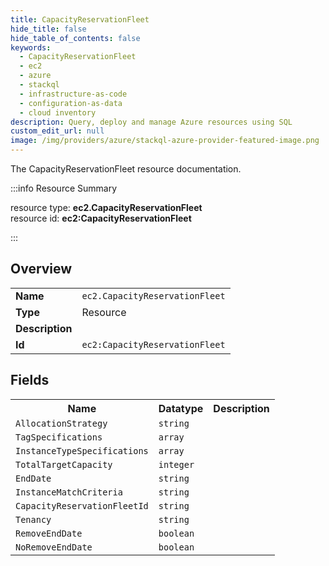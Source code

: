 ```yaml
---
title: CapacityReservationFleet
hide_title: false
hide_table_of_contents: false
keywords:
  - CapacityReservationFleet
  - ec2
  - azure
  - stackql
  - infrastructure-as-code
  - configuration-as-data
  - cloud inventory
description: Query, deploy and manage Azure resources using SQL
custom_edit_url: null
image: /img/providers/azure/stackql-azure-provider-featured-image.png
---
```

The CapacityReservationFleet resource documentation.

:::info Resource Summary

<div class="row">
<div class="providerDocColumn">
<span>resource type:&nbsp;<b>ec2.CapacityReservationFleet</b></span><br />
<span>resource id:&nbsp;<b>ec2:CapacityReservationFleet</b></span><br />
</div>
</div>

:::

## Overview
<table><tbody>
<tr><td><b>Name</b></td><td><code>ec2.CapacityReservationFleet</code></td></tr>
<tr><td><b>Type</b></td><td>Resource</td></tr>
<tr><td><b>Description</b></td><td></td></tr>
<tr><td><b>Id</b></td><td><code>ec2:CapacityReservationFleet</code></td></tr>
</tbody></table>

## Fields
<table><tbody>
<tr><th>Name</th><th>Datatype</th><th>Description</th></tr>
<tr><td><code>AllocationStrategy</code></td><td><code>string</code></td><td></td></tr><tr><td><code>TagSpecifications</code></td><td><code>array</code></td><td></td></tr><tr><td><code>InstanceTypeSpecifications</code></td><td><code>array</code></td><td></td></tr><tr><td><code>TotalTargetCapacity</code></td><td><code>integer</code></td><td></td></tr><tr><td><code>EndDate</code></td><td><code>string</code></td><td></td></tr><tr><td><code>InstanceMatchCriteria</code></td><td><code>string</code></td><td></td></tr><tr><td><code>CapacityReservationFleetId</code></td><td><code>string</code></td><td></td></tr><tr><td><code>Tenancy</code></td><td><code>string</code></td><td></td></tr><tr><td><code>RemoveEndDate</code></td><td><code>boolean</code></td><td></td></tr><tr><td><code>NoRemoveEndDate</code></td><td><code>boolean</code></td><td></td></tr>
</tbody></table>